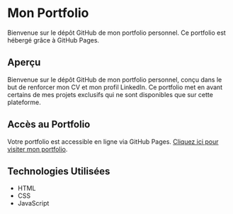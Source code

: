 # Mon Portfolio

Bienvenue sur le dépôt GitHub de mon portfolio personnel. Ce portfolio est hébergé grâce à GitHub Pages.

## Aperçu

Bienvenue sur le dépôt GitHub de mon portfolio personnel, conçu dans le but de renforcer mon CV et mon profil LinkedIn. Ce portfolio met en avant certains de mes projets exclusifs qui ne sont disponibles que sur cette plateforme.

## Accès au Portfolio

Votre portfolio est accessible en ligne via GitHub Pages. [Cliquez ici pour visiter mon portfolio](yalisgohard.github.io).

## Technologies Utilisées

- HTML
- CSS
- JavaScript
